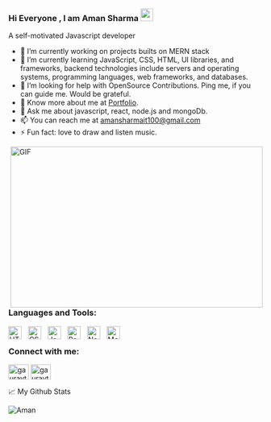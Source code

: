 ### Hi Everyone , I am Aman Sharma <img src="https://media.giphy.com/media/hvRJCLFzcasrR4ia7z/giphy.gif" width="25px">


A self-motivated Javascript developer 

- 🔭 I’m currently working on projects builts on MERN stack
- 🌱 I’m currently learning JavaScript, CSS, HTML, UI libraries, and frameworks, backend technologies include servers and operating systems, programming languages, web frameworks, and databases.
- 👯 I’m looking for help with OpenSource Contributions. Ping me, if you can guide me. Would be grateful.
- 🤔 Know more about me at [Portfolio](https://amansharmafw13.netlify.app/).
- 💬 Ask me about javascript, react, node.js and mongoDb.
- 📫 You can reach me at amansharmait100@gmail.com
- ⚡ Fun fact: love to draw and listen music. 
<img align="right" alt="GIF" src="https://github.com/abhisheknaiidu/abhisheknaiidu/blob/master/code.gif?raw=true" width="500" height="320" />

### Languages and Tools:

<img align="left" alt="HTML5" width="26px" src="https://cdn.jsdelivr.net/gh/devicons/devicon/icons/html5/html5-original.svg" style="padding-right:10px;" />
<img align="left" alt="CSS3" width="26px" src="https://cdn.jsdelivr.net/gh/devicons/devicon/icons/css3/css3-original.svg" style="padding-right:10px;" />
<img align="left" alt="JavaScript" width="26px" src="https://cdn.jsdelivr.net/gh/devicons/devicon/icons/javascript/javascript-original.svg" style="padding-right:10px;" />
<img align="left" alt="React" width="26px" src="https://cdn.jsdelivr.net/gh/devicons/devicon/icons/react/react-original.svg" style="padding-right:10px;" />
<img align="left" alt="Node.js" width="26px" src="https://cdn.jsdelivr.net/gh/devicons/devicon/icons/nodejs/nodejs-original.svg" style="padding-right:10px;" />
<img align="left" alt="MongoDB" width="26px" src="https://cdn.jsdelivr.net/gh/devicons/devicon/icons/mongodb/mongodb-original.svg" style="padding-right:10px;" />

<br/>

<h3 >Connect with me:</h3>
<p align="left">
<a href="https://twitter.com/amanfw13_064" target="blank"><img align="center" src="https://raw.githubusercontent.com/rahuldkjain/github-profile-readme-generator/master/src/images/icons/Social/twitter.svg" alt="gauravtambe01" height="30" width="40" /></a>
<a href="https://linkedin.com/in/aman-sharma-40210a21b" target="blank"><img align="center" src="https://raw.githubusercontent.com/rahuldkjain/github-profile-readme-generator/master/src/images/icons/Social/linked-in-alt.svg" alt="gauravtambe" height="30" width="40" /></a>

📈 My Github Stats
<p align="left"> <img src="https://github-readme-stats.vercel.app/api?username=Amanfw13064&show_icons=true&theme=gotham" alt="Aman" />

 
